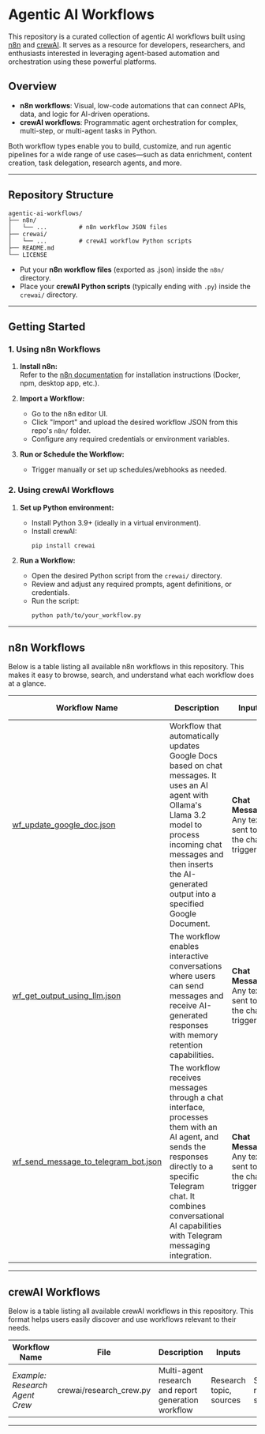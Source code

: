 # Agentic AI Workflows

This repository is a curated collection of agentic AI workflows built using [n8n](https://n8n.io/) and [crewAI](https://crewai.com/). It serves as a resource for developers, researchers, and enthusiasts interested in leveraging agent-based automation and orchestration using these powerful platforms.

## Overview

- **n8n workflows**: Visual, low-code automations that can connect APIs, data, and logic for AI-driven operations.
- **crewAI workflows**: Programmatic agent orchestration for complex, multi-step, or multi-agent tasks in Python.

Both workflow types enable you to build, customize, and run agentic pipelines for a wide range of use cases—such as data enrichment, content creation, task delegation, research agents, and more.

---

## Repository Structure

```
agentic-ai-workflows/
├── n8n/
│   └── ...         # n8n workflow JSON files
├── crewai/
│   └── ...         # crewAI workflow Python scripts
├── README.md
└── LICENSE
```

- Put your **n8n workflow files** (exported as .json) inside the `n8n/` directory.
- Place your **crewAI Python scripts** (typically ending with `.py`) inside the `crewai/` directory.

---

## Getting Started

### 1. Using n8n Workflows

1. **Install n8n:**  
   Refer to the [n8n documentation](https://docs.n8n.io/hosting/installation/) for installation instructions (Docker, npm, desktop app, etc.).

2. **Import a Workflow:**  
   - Go to the n8n editor UI.  
   - Click "Import" and upload the desired workflow JSON from this repo's `n8n/` folder.  
   - Configure any required credentials or environment variables.

3. **Run or Schedule the Workflow:**  
   - Trigger manually or set up schedules/webhooks as needed.

### 2. Using crewAI Workflows

1. **Set up Python environment:**  
   - Install Python 3.9+ (ideally in a virtual environment).  
   - Install crewAI:
     ```bash
     pip install crewai
     ```

2. **Run a Workflow:**  
   - Open the desired Python script from the `crewai/` directory.  
   - Review and adjust any required prompts, agent definitions, or credentials.  
   - Run the script:
     ```bash
     python path/to/your_workflow.py
     ```

---

## n8n Workflows

Below is a table listing all available n8n workflows in this repository. This makes it easy to browse, search, and understand what each workflow does at a glance.

| Workflow Name | Description | Inputs | Outputs | Special Notes |
|--------------|-------------|--------|---------|--------------|
|[wf_update_google_doc.json](https://github.com/ashish-kamboj/agentic-ai-workflows/blob/main/n8n/wf_update_google_doc.json)| Workflow that automatically updates Google Docs based on chat messages. It uses an AI agent with Ollama's Llama 3.2 model to process incoming chat messages and then inserts the AI-generated output into a specified Google Document. | **Chat Message:** Any text sent to the chat trigger | **Google Document Update:** The AI agent's output is automatically inserted into the specified Google Doc | **Ollama API:** Uses "Ollama account" credential for local LLM access <br> **Google Docs OAuth2:** Uses "Google cloud account" credential for document access|
|[wf_get_output_using_llm.json](https://github.com/ashish-kamboj/agentic-ai-workflows/blob/main/n8n/wf_get_output_using_llm.json) |The workflow enables interactive conversations where users can send messages and receive AI-generated responses with memory retention capabilities. |**Chat Message:** Any text sent to the chat trigger | LLM generated response | **Ollama API:** Uses "Ollama account" credential for local LLM access |
|[wf_send_message_to_telegram_bot.json](https://github.com/ashish-kamboj/agentic-ai-workflows/blob/main/n8n/wf_send_message_to_telegram_bot.json) | The workflow receives messages through a chat interface, processes them with an AI agent, and sends the responses directly to a specific Telegram chat. It combines conversational AI capabilities with Telegram messaging integration. |**Chat Message:** Any text sent to the chat trigger | **Telegram Message:** AI-generated responses sent to Telegram | **Ollama API:** Uses "Ollama account" credential for local LLM access <br> **Telegram bot:** Valid Telegram bot token must be configured |

<!-- Add your n8n workflows below. Copy and modify the row above for each workflow. -->

---

## crewAI Workflows

Below is a table listing all available crewAI workflows in this repository. This format helps users easily discover and use workflows relevant to their needs.

| Workflow Name | File | Description | Inputs | Outputs | Special Notes |
|--------------|------|-------------|--------|---------|--------------|
| _Example: Research Agent Crew_ | crewai/research_crew.py | Multi-agent research and report generation workflow | Research topic, sources | Structured research summary | Adjust agent prompts as needed |

<!-- Add your crewAI workflows below. Copy and modify the row above for each workflow. -->

---